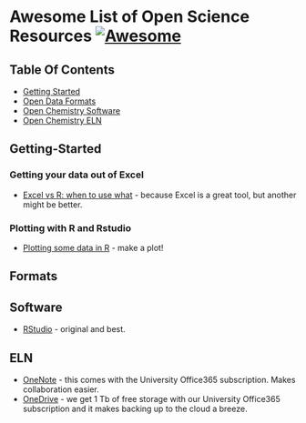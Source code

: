 # Awesome List of Open Science Resources [![Awesome](https://cdn.rawgit.com/sindresorhus/awesome/d7305f38d29fed78fa85652e3a63e154dd8e8829/media/badge.svg)](https://github.com/sindresorhus/awesome)

## Table Of Contents

- [Getting Started](https://github.com/chemistrydatachampions/awesome-chemistry-info#Getting-Started)
- [Open Data Formats](https://github.com/chemistrydatachampions/awesome-chemistry-info#Formats)
- [Open Chemistry Software](https://github.com/chemistrydatachampions/awesome-chemistry-info#Software)
- [Open Chemistry ELN](https://github.com/chemistrydatachampions/awesome-chemistry-info#ELN)

## Getting-Started
### Getting your data out of Excel
- [Excel vs R: when to use what](https://www.rforexcelusers.com/excel-vs-r-when-to-use-what/) - because Excel is a great tool, but another might be better.
### Plotting with R and Rstudio
- [Plotting some data in R](http://web.cs.ucla.edu/~gulzar/rstudio/basic-tutorial.html) - make a plot!


## Formats

## Software
- [RStudio](https://www.rstudio.com/products/rstudio/download/) - original and best.

## ELN
- [OneNote](https://products.office.com/en-gb/onenote/digital-note-taking-app?rtc=1) - this comes with the University Office365 subscription.  Makes collaboration easier.
- [OneDrive](https://onedrive.live.com/about/en-gb/) - we get 1 Tb of free storage with our University Office365 subscription and it makes backing up to the cloud a breeze.
